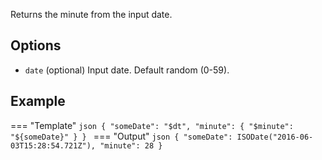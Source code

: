 Returns the minute from the input date.

## Options

- `date` (optional) Input date. Default random (0-59).

## Example

=== "Template"
    ```json
    {
        "someDate": "$dt",
        "minute": { "$minute": "${someDate}" }
    }
    ```
=== "Output"
    ```json
    {
        "someDate": ISODate("2016-06-03T15:28:54.721Z"),
        "minute": 28
    }
    ```